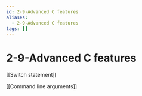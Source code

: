 ```yaml
---
id: 2-9-Advanced C features
aliases:
  - 2-9-Advanced C features
tags: []
---
```


# 2-9-Advanced C features

[[Switch statement]]

[[Command line arguments]]

